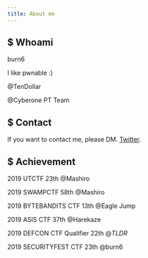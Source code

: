 ```yaml
---
title: About me
---
```


## $ Whoami
burn6

I like pwnable :)

@TenDollar

@Cyberone PT Team

## $ Contact
If you want to contact me, please DM. [Twitter](https://twitter.com/_bskim).

## $ Achievement
2019 UTCTF 23th @Mashiro

2019 SWAMPCTF 58th @Mashiro

2019 BYTEBANDITS CTF 13th @Eagle Jump

2019 ASIS CTF 37th @Harekaze

2019 DEFCON CTF Qualifier 22th @$TLDR$

2019 SECURITYFEST CTF 23th @burn6
